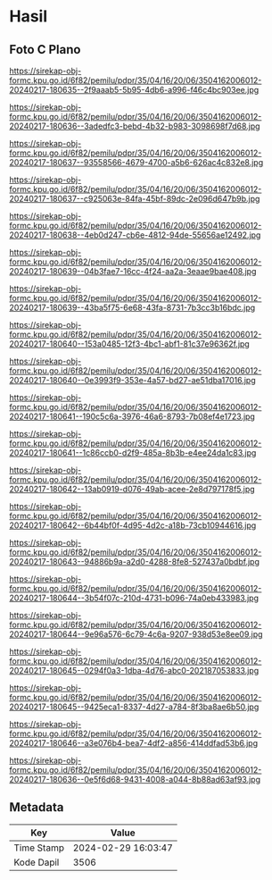 # Hasil

## Foto C Plano

https://sirekap-obj-formc.kpu.go.id/6f82/pemilu/pdpr/35/04/16/20/06/3504162006012-20240217-180635--2f9aaab5-5b95-4db6-a996-f46c4bc903ee.jpg

https://sirekap-obj-formc.kpu.go.id/6f82/pemilu/pdpr/35/04/16/20/06/3504162006012-20240217-180636--3adedfc3-bebd-4b32-b983-3098698f7d68.jpg

https://sirekap-obj-formc.kpu.go.id/6f82/pemilu/pdpr/35/04/16/20/06/3504162006012-20240217-180637--93558566-4679-4700-a5b6-626ac4c832e8.jpg

https://sirekap-obj-formc.kpu.go.id/6f82/pemilu/pdpr/35/04/16/20/06/3504162006012-20240217-180637--c925063e-84fa-45bf-89dc-2e096d647b9b.jpg

https://sirekap-obj-formc.kpu.go.id/6f82/pemilu/pdpr/35/04/16/20/06/3504162006012-20240217-180638--4eb0d247-cb6e-4812-94de-55656ae12492.jpg

https://sirekap-obj-formc.kpu.go.id/6f82/pemilu/pdpr/35/04/16/20/06/3504162006012-20240217-180639--04b3fae7-16cc-4f24-aa2a-3eaae9bae408.jpg

https://sirekap-obj-formc.kpu.go.id/6f82/pemilu/pdpr/35/04/16/20/06/3504162006012-20240217-180639--43ba5f75-6e68-43fa-8731-7b3cc3b16bdc.jpg

https://sirekap-obj-formc.kpu.go.id/6f82/pemilu/pdpr/35/04/16/20/06/3504162006012-20240217-180640--153a0485-12f3-4bc1-abf1-81c37e96362f.jpg

https://sirekap-obj-formc.kpu.go.id/6f82/pemilu/pdpr/35/04/16/20/06/3504162006012-20240217-180640--0e3993f9-353e-4a57-bd27-ae51dba17016.jpg

https://sirekap-obj-formc.kpu.go.id/6f82/pemilu/pdpr/35/04/16/20/06/3504162006012-20240217-180641--190c5c6a-3976-46a6-8793-7b08ef4e1723.jpg

https://sirekap-obj-formc.kpu.go.id/6f82/pemilu/pdpr/35/04/16/20/06/3504162006012-20240217-180641--1c86ccb0-d2f9-485a-8b3b-e4ee24da1c83.jpg

https://sirekap-obj-formc.kpu.go.id/6f82/pemilu/pdpr/35/04/16/20/06/3504162006012-20240217-180642--13ab0919-d076-49ab-acee-2e8d797178f5.jpg

https://sirekap-obj-formc.kpu.go.id/6f82/pemilu/pdpr/35/04/16/20/06/3504162006012-20240217-180642--6b44bf0f-4d95-4d2c-a18b-73cb10944616.jpg

https://sirekap-obj-formc.kpu.go.id/6f82/pemilu/pdpr/35/04/16/20/06/3504162006012-20240217-180643--94886b9a-a2d0-4288-8fe8-527437a0bdbf.jpg

https://sirekap-obj-formc.kpu.go.id/6f82/pemilu/pdpr/35/04/16/20/06/3504162006012-20240217-180644--3b54f07c-210d-4731-b096-74a0eb433983.jpg

https://sirekap-obj-formc.kpu.go.id/6f82/pemilu/pdpr/35/04/16/20/06/3504162006012-20240217-180644--9e96a576-6c79-4c6a-9207-938d53e8ee09.jpg

https://sirekap-obj-formc.kpu.go.id/6f82/pemilu/pdpr/35/04/16/20/06/3504162006012-20240217-180645--0294f0a3-1dba-4d76-abc0-202187053833.jpg

https://sirekap-obj-formc.kpu.go.id/6f82/pemilu/pdpr/35/04/16/20/06/3504162006012-20240217-180645--9425eca1-8337-4d27-a784-8f3ba8ae6b50.jpg

https://sirekap-obj-formc.kpu.go.id/6f82/pemilu/pdpr/35/04/16/20/06/3504162006012-20240217-180646--a3e076b4-bea7-4df2-a856-414ddfad53b6.jpg

https://sirekap-obj-formc.kpu.go.id/6f82/pemilu/pdpr/35/04/16/20/06/3504162006012-20240217-180636--0e5f6d68-9431-4008-a044-8b88ad63af93.jpg


## Metadata

| Key        | Value               |
| ---------- | ------------------- |
| Time Stamp | 2024-02-29 16:03:47 |
| Kode Dapil | 3506                |



